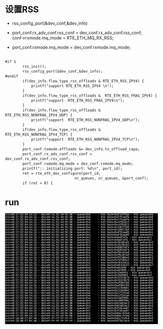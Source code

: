 
# 设置RSS

+ rss_config_port(&dev_conf,&dev_info)  

+  port_conf.rx_adv_conf.rss_conf = dev_conf.rx_adv_conf.rss_conf;    
conf->rxmode.mq_mode = RTE_ETH_MQ_RX_RSS;    
+  port_conf.rxmode.mq_mode = dev_conf.rxmode.mq_mode; 

```

#if 1
        rss_init();
        rss_config_port(&dev_conf,&dev_info);
#endif
        if(dev_info.flow_type_rss_offloads & RTE_ETH_RSS_IPV4) {
            printf("support RTE_ETH_RSS_IPV4 \n");
        }
        if(dev_info.flow_type_rss_offloads &  RTE_ETH_RSS_FRAG_IPV4) {
            printf("support  RTE_ETH_RSS_FRAG_IPV4\n");
        }
        if(dev_info.flow_type_rss_offloads &  RTE_ETH_RSS_NONFRAG_IPV4_UDP) {
            printf("support  RTE_ETH_RSS_NONFRAG_IPV4_UDP\n");
        }
        if(dev_info.flow_type_rss_offloads &  RTE_ETH_RSS_NONFRAG_IPV4_TCP) {
            printf("support  RTE_ETH_RSS_NONFRAG_IPV4_TCP\n");
        }
        port_conf.txmode.offloads &= dev_info.tx_offload_capa;
        port_conf.rx_adv_conf.rss_conf = dev_conf.rx_adv_conf.rss_conf;
        port_conf.rxmode.mq_mode = dev_conf.rxmode.mq_mode;
        printf(":: initializing port: %d\n", port_id);
        ret = rte_eth_dev_configure(port_id,
                                nr_queues, nr_queues, &port_conf);
        if (ret < 0) {
```

# run

![images](rss.png)